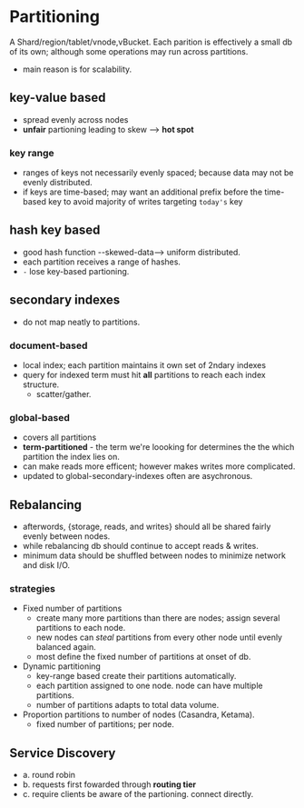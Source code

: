 # Partitioning

A Shard/region/tablet/vnode,vBucket.
Each parition is effectively a small db of its own; although some operations may run across partitions.
+ main reason is for scalability.

## key-value based
 - spread evenly across nodes
 - __unfair__ partioning leading to skew --> **hot spot**

### key range
 - ranges of keys not necessarily evenly spaced; because data may not be evenly distributed.
 - if keys are time-based; may want an additional prefix before the time-based key to avoid majority of writes targeting `today's` key

## hash key based
 - good hash function --skewed-data--> uniform distributed.
 - each partition receives a range of hashes.
 - `-` lose key-based partioning.

 ## secondary indexes
  - do not map neatly to partitions.

### document-based
 - local index; each partition maintains it own set of 2ndary indexes
 - query for indexed term must hit **all** partitions to reach each index structure.
    - scatter/gather.
### global-based
 - covers all partitions
 - **term-partitioned** - the term we're loooking for determines the the which partition the index lies on.
 - can make reads more efficent; however makes writes more complicated.
  - updated to global-secondary-indexes often are asychronous.

## Rebalancing
 - afterwords, {storage, reads, and writes} should all be shared fairly evenly between nodes.
 - while rebalancing db should continue to accept reads & writes.
 - minimum data should be shuffled between nodes to minimize network and disk I/O.

### strategies
  - Fixed number of partitions
    - create many more partitions than there are nodes; assign several partitions to each node.
    - new nodes can *steal* partitions from every other node until evenly balanced again.
    - most define the fixed number of partitions at onset of db.
  - Dynamic partitioning
    - key-range based create their partitions automatically.
    - each partition assigned to one node. node can have multiple partitions.
    -  number of partitions adapts to total data volume.
  - Proportion partitions to number of nodes (Casandra, Ketama).
    - fixed number of partitions; per node.

## Service Discovery
  - a. round robin
  - b. requests first fowarded through **routing tier**
  - c. require clients be aware of the partioning. connect directly.

